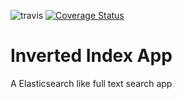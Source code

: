 ![travis](https://travis-ci.org/andela-odaniel/invertedindexapp.svg?branch=master)
[![Coverage Status](https://coveralls.io/repos/github/andela-odaniel/invertedindexapp/badge.svg?branch=master)](https://coveralls.io/github/andela-odaniel/invertedindexapp?branch=master)
# Inverted Index App
A Elasticsearch like full text search app

